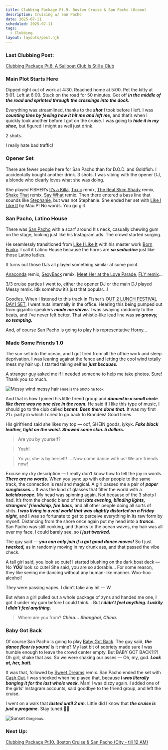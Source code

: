```yaml
---
title: Clubbing Package Pt.9. Boston Cruise & San Pacho (Ocean)
description: Cruising w/ San Pacho
date: 2025-07-11
scheduled: 2025-07-11
tags:
  - Clubbing
layout: layouts/post.njk
---
```


<h3>Last Clubbing Post:</h3>
<a href="{{ '/posts/clubbingpackagept8/' | url }}">Clubbing Package Pt.8. A Sailboat Club Is Still a Club</a>

<h3>Main Plot Starts Here</h3>

Dipped right out of work at 4:30. Reached home at 5:00. Pet the kitty at 5:01. Left at 6:00. Stuck on the road for 50 minutes. Got off ***in the middle of the road and sprinted through the crossings into the dock.***

Everything was streamlined, thanks to the ***shot*** I took before I left. I was ***counting time by feeling how it hit me and left me,*** and that’s when I quickly took another before I got on the cruise. I was going to ***hide it in my shoe,*** but figured I might as well just drink.

2 shots.

I really hate bad traffic!

<h3>Opener Set</h3>

There are fewer people here for San Pacho than for D.O.D. and Goldfish. I accidentally bought another drink. 3 shots. I was vibing with the opener DJ, a blonde who clearly loves what she was doing.

She played FISHER’s [It’s a Killa](https://open.spotify.com/track/2KjQ5zpQGCXgAPbwyPBVqx?si=877fa1212a1e423f), [Toxic](https://open.spotify.com/track/6I9VzXrHxO9rA9A5euc8Ak?si=aa9de4ed499f41b5) remix, [The Real Skim Shady](https://open.spotify.com/track/2WXUcFnJPPATncUkPYC54v?si=19ef760066a24cb4) remix, [Shake That](https://open.spotify.com/track/0fGh0trRN1xz3s41r7V5ce?si=71bd3524209547e6) remix, [Say What](https://open.spotify.com/track/2GwsSbo6IbNDVvcm9rtmal?si=dd3fb84377344ec0) remix. Then there entered a bass line that sounds like [Stephanie](https://open.spotify.com/track/3sh2q76qsc7yLkQNmHKfQf?si=90bdd9a8a72e4c49), but was not Stephanie. She ended her set with [Like I Like It](https://open.spotify.com/track/6vLKVWEuOCQAWEaHv2yknm?si=f7613048235d409c) by Mau P! No words. You go girl.

<h3>San Pacho, Latino House</h3>

There was [San Pacho](https://sanpachomusic.com) with a scarf around his neck, casually chewing gum on the stage, looking just like his Instagram ads. The crowd started surging.

He seamlessly transitioned from [Like I Like It](https://open.spotify.com/track/6vLKVWEuOCQAWEaHv2yknm?si=f7613048235d409c) with his master work [Born Funky](https://open.spotify.com/track/3NR678vn8CA4WtNfujey2W?si=d0f30d45ba514a57). I call it Latino House because the horns are ***so seductive*** just like those Latino ladies.

It turns out those DJs all played something similar at some point.

[Anaconda](https://open.spotify.com/track/794F99D5BQHS5ZGRXAs7I5?si=5e07e16641fc4547) remix, [SexyBack](https://open.spotify.com/track/0O45fw2L5vsWpdsOdXwNAR?si=092d29f04c8a4234) remix, [Meet Her at the Love Parade](https://open.spotify.com/track/3z5fPVImx59TSttFEDZbFJ?si=9dd87e6aba7149ba), [FLY remix](https://open.spotify.com/track/40TX6kbIsqFfUggyMR3zUW?si=9677ff287a8a4d83)...

3/3 cruise parties I went to, either the opener DJ or the main DJ played Messy remix. Idk somehow it’s just that popular…!

Goodies. When I listened to this track in Fisher’s [OUT 2 LUNCH FESTIVAL DAY1 SET](https://youtu.be/vf53F3U_-Ik?si=NWqf-pySbk6xc6pr&t=602), I went nuts internally in the office. Hearing this being pumped out from gigantic speakers ***made me shiver.*** I was swaying randomly to the beats, and I’ve never felt better. That whistle-like lead line was ***so groovy, so tempting.***

And, of course San Pacho is going to play his representative [Horny](https://open.spotify.com/track/04GYAnoZJajIurWLcjTMIF?si=06489bd54f7d4c5f)…

<h3>Made Some Friends 1.0</h3>

The sun set into the ocean, and I got tired from all the office work and sleep deprivation. I was leaning against the fence and letting the cool wind totally mess my hair up. I started taking selfies ***just because.***

A stranger guy asked me if I needed someone to help me take photos. Sure! Thank you so much.

![Messy wind messy hair](/img/blog5.0/stranger_me.jpg)
<small>Here is the photo he took.</small>

And that is how I joined his little friend group and ***danced in a small circle like there was no one else in the room.*** He said if I like this type of music, I should go to the club called ***bsmnt. Been there done that.*** It was my first 21+ party in which I cried to go back to Brandeis! Good times.

His girlfriend said she likes my top — oof, SHEIN goods, iykyk. ***Fake black leather, tight on the waist. Showed some skin. 5 dollars.***

>Are you by yourself?

>Yeah!

>Yo yo, she is by herself! … Now come dance with us! We are friends now!

Excuse my dry description — I really don’t know how to tell the joy in words. ***There are no words.*** When you sync up with other people to the same track, the connection is real and magical. A girl passed me a pair of ***paper sunglasses…*** It was the kind of glasses that filter the world with a ***kaleidoscope.*** My head was spinning again. Not because of the 3 shots I had. It’s from the chaotic blend of that ***late evening, blinding lights, strangers’ friendship, fire bass,*** and all other people doing all sorts of shits. ***I was living in a real world that was slightly distorted on a Friday night,*** and I was so fortunate to get to perceive everything in its raw form by myself. Distancing from the shore once again put my head into a ***trance.*** San Pacho was still cooking, and thanks to the ocean waves, my hair was all over my face. I could barely see, so ***I just twerked.***

The guy said — ***you can only join if u got good dance moves!*** So I just ***twerked,*** as in randomly moving in my drunk ass, and that passed the vibe check.

A tall girl said, you look so cute! I started blushing on the dark boat deck —  No ***YOU*** look so cute! She said, you are so adorable… For some reason, they like seeing me dancing without any human-like manner. Woo-hoo alcohol!

They were passing vapes. I didn’t take any hit — W.

But when a girl pulled out a whole package of zyns and handed me one, I got it under my gum before I could think… But ***I didn’t feel anything. Luckily I didn’t feel anything.***

>Where are you from? ***China… Shanghai, China.***

<h3>Baby Got Back</h3>

Of course San Pacho is going to play [Baby Got Back](https://open.spotify.com/track/2DC888t0oMQlVOyda1QNn9?si=269a616459134519). The guy said, ***the dance floor is yours!*** Is it mine? My last bit of sobriety made sure I was humble enough to leave the crowd center empty. But BABY GOT BACK?!?! Oh girl, shake that ass. So we were shaking our asses — Oh, my, god. ***Look at, her, butt.***

It was that, followed by [Sweet Dreams](https://open.spotify.com/track/1TfqLAPs4K3s2rJMoCokcS?si=69f8abacee0e495c) remix. San Pacho ended the set with [Cash Out](https://open.spotify.com/track/7qHSfKzilTsXJuuWcjX1vZ?si=766d95d207974966). I was shocked when he played that, because ***I was literally banging it for the last whole week.*** Man! I was dizzy again. I added one of the girls’ Instagram accounts, said goodbye to the friend group, and left the cruise.

I went on a walk that ***lasted until 2 am.*** Little did I know that ***the cruise is just a pregame.*** Stay tuned.😮‍💨

![Sunset](/img/blog5.0/sun_set.jpeg)
<small>Gorgeous.</small>

<h3>Next Up:</h3>
<a href="{{ '/posts/clubbingpackagept10/' | url }}">Clubbing Package Pt.10. Boston Cruise & San Pacho (City - till 12 AM)</a>

